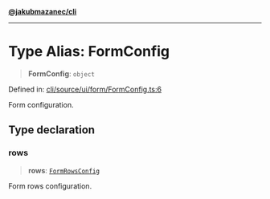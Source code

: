 [**@jakubmazanec/cli**](../README.md)

---

# Type Alias: FormConfig

> **FormConfig**: `object`

Defined in:
[cli/source/ui/form/FormConfig.ts:6](https://github.com/jakubmazanec/tools/blob/412167e80a7675933e43d5220a19d05130301e2d/packages/cli/source/ui/form/FormConfig.ts#L6)

Form configuration.

## Type declaration

### rows

> **rows**: [`FormRowsConfig`](FormRowsConfig.md)

Form rows configuration.
